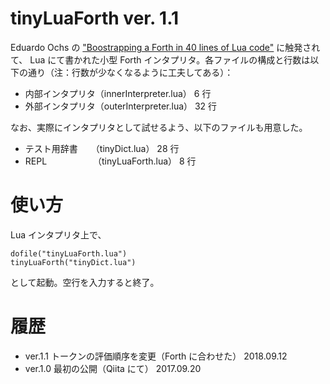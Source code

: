 # tinyLuaForth ver. 1.1
Eduardo Ochs の ["Boostrapping a Forth in 40 lines of Lua code"](http://angg.twu.net/miniforth-article.html) に触発されて、
Lua にて書かれた小型 Forth インタプリタ。各ファイルの構成と行数は以下の通り（注：行数が少なくなるように工夫してある）：

* 内部インタプリタ（innerInterpreter.lua）  6 行
* 外部インタプリタ（outerInterpreter.lua） 32 行

なお、実際にインタプリタとして試せるよう、以下のファイルも用意した。
* テスト用辞書　　（tinyDict.lua）    28 行
* REPL　　　　　 （tinyLuaForth.lua） 8 行

# 使い方
Lua インタプリタ上で、

    dofile("tinyLuaForth.lua")
    tinyLuaForth("tinyDict.lua")
    
として起動。空行を入力すると終了。


# 履歴
* ver.1.1 トークンの評価順序を変更（Forth に合わせた） 2018.09.12 
* ver.1.0 最初の公開（Qiita にて） 2017.09.20 
